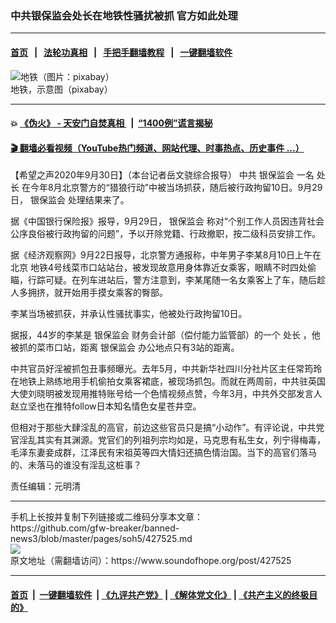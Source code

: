 ### 中共银保监会处长在地铁性骚扰被抓 官方如此处理
------------------------

#### [首页](https://github.com/gfw-breaker/banned-news3/blob/master/README.md) &nbsp;&nbsp;|&nbsp;&nbsp; [法轮功真相](https://github.com/begood0513/basic/blob/master/README.md)  &nbsp;&nbsp;|&nbsp;&nbsp; [手把手翻墙教程](https://github.com/gfw-breaker/guides/wiki)  &nbsp;&nbsp;|&nbsp;&nbsp; [一键翻墙软件](https://github.com/gfw-breaker/nogfw/blob/master/README.md)  



<div><img alt="地铁（图片：pixabay）" src="https://img.soundofhope.org/2020-06/1592931568301.gif"/>
<br/><figcaption class="caption">
 地铁，示意图（pixabay）
</figcaption></div><hr/>

#### 💥 [《伪火》 - 天安门自焚真相 ](http://158.247.195.190:10000/videos/blog/weihuo.html)&nbsp; |&nbsp; [“1400例”谎言揭秘  ](http://158.247.195.190:10000/videos/blog/jiexi1400.html)

#### [ 🎬  翻墙必看视频（YouTube热门频道、网站代理、时事热点、历史事件 ...）](https://github.com/gfw-breaker/links/blob/master/banned.md)

<div><div class="Content__Wrapper sc-1bvya0-0 grZQxZ">
 <p class="meta-top">
  <span class="meta">
   【希望之声2020年9月30日】（本台记者岳文骁综合报导）
  </span>
  中共
  <ok href="/term/89944">
   银保监会
  </ok>
  一名
  <ok href="/term/387886">
   处长
  </ok>
  在今年8月北京警方的“猎狼行动”中被当场抓获，随后被行政拘留10日。9月29日，
  <ok href="/term/89944">
   银保监会
  </ok>
  处理结果来了。
 </p>
 <p>
  据《中国银行保险报》报导，9月29日，
  <ok href="/term/89944">
   银保监会
  </ok>
  称对“个别工作人员因违背社会公序良俗被行政拘留的问题”，予以开除党籍、行政撤职，按二级科员安排工作。
 </p>
 <div class="AD_Embed__Wrap-sc-1xslmin-0 igMuqX module desktop">
  <div>
  </div>
 </div>
 <p>
  据《经济观察网》9月22日报导，北京警方通报称，中年男子李某8月10日上午在
  <ok href="https://zh.wikipedia.org/zh-hans/%E5%8C%97%E4%BA%AC%E5%B8%82" target="_blank">
   北京
  </ok>
  地铁4号线菜市口站站台，被发现故意用身体靠近女乘客，眼睛不时四处偷瞄，行踪可疑。在列车进站后，警方注意到，李某尾随一名女乘客上了车，随后趁人多拥挤，就开始用手摸女乘客的臀部。
 </p>
 <p>
  李某当场被抓获，并承认性骚扰事实，他被处行政拘留10日。
 </p>
 <p>
  据报，44岁的李某是
  <ok href="/term/89944">
   银保监会
  </ok>
  财务会计部（偿付能力监管部）的一个
  <ok href="/term/387886">
   处长
  </ok>
  ，他被抓的菜市口站，距离
  <ok href="/term/89944">
   银保监会
  </ok>
  办公地点只有3站的距离。
 </p>
 <p>
  中共官员好淫被抓包丑事频曝光。去年5月，中共新华社四川分社片区主任常筠玲在地铁上熟练地用手机偷拍女乘客裙底，被现场抓包。而就在两周前，中共驻英国大使刘晓明被发现用推特账号给一个色情视频点赞，今年3月，中共外交部发言人赵立坚也在推特follow日本知名情色女星苍井空。
 </p>
 <p>
  但相对于那些大肆淫乱的高官，前边这些官员只是搞“小动作”。有评论说，中共党官淫乱其实有其渊源。党官们的列祖列宗均如是，马克思有私生女，列宁得梅毒，毛泽东妻妾成群，江泽民有宋祖英等四大情妇还搞色情治国。当下的高官们落马的、未落马的谁没有淫乱这桩事？
 </p>
 <p class="meta-btm">
  责任编辑：元明清
 </p>
</div>
</div>
<hr/>
手机上长按并复制下列链接或二维码分享本文章：<br/>
https://github.com/gfw-breaker/banned-news3/blob/master/pages/soh5/427525.md <br/>
<a href='https://github.com/gfw-breaker/banned-news3/blob/master/pages/soh5/427525.md'><img src='https://github.com/gfw-breaker/banned-news3/blob/master/pages/soh5/427525.md.png'/></a> <br/>
原文地址（需翻墙访问）：https://www.soundofhope.org/post/427525


------------------------
#### [首页](https://github.com/gfw-breaker/banned-news3/blob/master/README.md) &nbsp;|&nbsp; [一键翻墙软件](https://github.com/gfw-breaker/nogfw/blob/master/README.md) &nbsp;| [《九评共产党》](https://github.com/gfw-breaker/9ping.md/blob/master/README.md#九评之一评共产党是什么) | [《解体党文化》](https://github.com/gfw-breaker/jtdwh.md/blob/master/README.md) | [《共产主义的终极目的》](https://github.com/gfw-breaker/gczydzjmd.md/blob/master/README.md)


<img src='http://gfw-breaker.win/banned-news3/pages/soh5/427525.md' width='0px' height='0px'/>